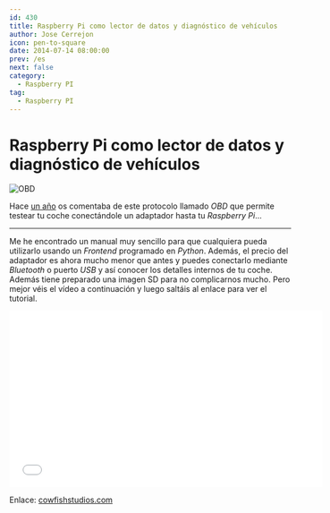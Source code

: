 ```yaml
---
id: 430
title: Raspberry Pi como lector de datos y diagnóstico de vehículos
author: Jose Cerrejon
icon: pen-to-square
date: 2014-07-14 08:00:00
prev: /es
next: false
category:
  - Raspberry PI
tag:
  - Raspberry PI
---
```


# Raspberry Pi como lector de datos y diagnóstico de vehículos

![OBD](/images/2014/07/obd.png)

Hace [un año](/post.php?id=207) os comentaba de este protocolo llamado *OBD* que permite testear tu coche conectándole un adaptador hasta tu *Raspberry Pi*...

- - -
Me he encontrado un manual muy sencillo para que cualquiera pueda utilizarlo usando un *Frontend* programado en *Python*. Además, el precio del adaptador es ahora mucho menor que antes y puedes conectarlo mediante *Bluetooth* o puerto *USB* y así conocer los detalles internos de tu coche. Además tiene preparado una imagen SD para no complicarnos mucho. Pero mejor véis el vídeo a continuación y luego saltáis al enlace para ver el tutorial.

<iframe width="560" height="315" src="//www.youtube.com/embed/UAwiVERLmDo" frameborder="0" allowfullscreen></iframe>

Enlace: [cowfishstudios.com](http://www.cowfishstudios.com/blog/obd-pi-raspberry-pi-displaying-car-diagnostics-obd-ii-data-on-an-aftermarket-head-unit)